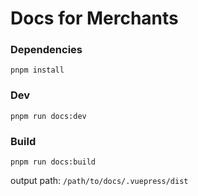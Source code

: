 # Docs for Merchants

### Dependencies

```shell
pnpm install
```

### Dev

```shell
pnpm run docs:dev
```

### Build

```shell
pnpm run docs:build
```

output path: `/path/to/docs/.vuepress/dist`
